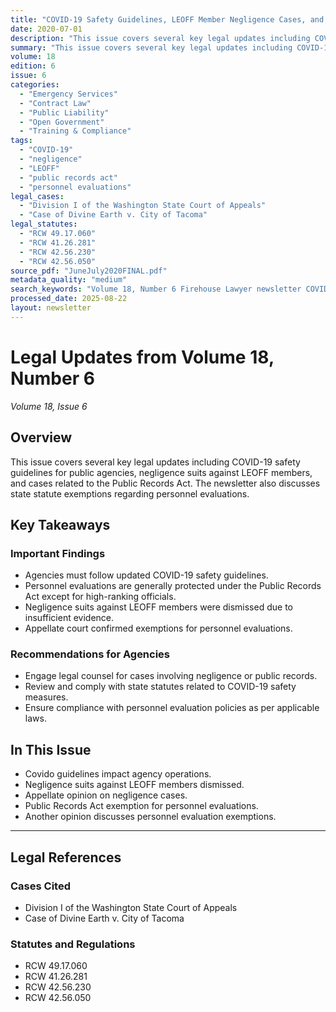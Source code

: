 ```yaml
---
title: "COVID-19 Safety Guidelines, LEOFF Member Negligence Cases, and Public Records Act Exemptions"
date: 2020-07-01
description: "This issue covers several key legal updates including COVID-19 safety guidelines for public agencies, negligence suits against LEOFF members, and cases related to the Public Records Act. The newsletter also discusses state statute exemptions regarding personnel evaluations."
summary: "This issue covers several key legal updates including COVID-19 safety guidelines for public agencies, negligence suits against LEOFF members, and cases related to the Public Records Act. The newsletter also discusses state statute exemptions regarding personnel evaluations."
volume: 18
edition: 6
issue: 6
categories:
  - "Emergency Services"
  - "Contract Law"
  - "Public Liability"
  - "Open Government"
  - "Training & Compliance"
tags:
  - "COVID-19"
  - "negligence"
  - "LEOFF"
  - "public records act"
  - "personnel evaluations"
legal_cases:
  - "Division I of the Washington State Court of Appeals"
  - "Case of Divine Earth v. City of Tacoma"
legal_statutes:
  - "RCW 49.17.060"
  - "RCW 41.26.281"
  - "RCW 42.56.230"
  - "RCW 42.56.050"
source_pdf: "JuneJuly2020FINAL.pdf"
metadata_quality: "medium"
search_keywords: "Volume 18, Number 6 Firehouse Lawyer newsletter COVID-19 safety guidelines negligence suits LEOFF members negligence case opinions public records act personnel evaluations..."
processed_date: 2025-08-22
layout: newsletter
---
```


# Legal Updates from Volume 18, Number 6

*Volume 18, Issue 6*

## Overview

This issue covers several key legal updates including COVID-19 safety guidelines for public agencies, negligence suits against LEOFF members, and cases related to the Public Records Act. The newsletter also discusses state statute exemptions regarding personnel evaluations.

## Key Takeaways

### Important Findings

- Agencies must follow updated COVID-19 safety guidelines.
- Personnel evaluations are generally protected under the Public Records Act except for high-ranking officials.
- Negligence suits against LEOFF members were dismissed due to insufficient evidence.
- Appellate court confirmed exemptions for personnel evaluations.

### Recommendations for Agencies

- Engage legal counsel for cases involving negligence or public records.
- Review and comply with state statutes related to COVID-19 safety measures.
- Ensure compliance with personnel evaluation policies as per applicable laws.

## In This Issue

- Covido guidelines impact agency operations.
- Negligence suits against LEOFF members dismissed.
- Appellate opinion on negligence cases.
- Public Records Act exemption for personnel evaluations.
- Another opinion discusses personnel evaluation exemptions.

---

## Legal References

### Cases Cited

- Division I of the Washington State Court of Appeals
- Case of Divine Earth v. City of Tacoma

### Statutes and Regulations

- RCW 49.17.060
- RCW 41.26.281
- RCW 42.56.230
- RCW 42.56.050

